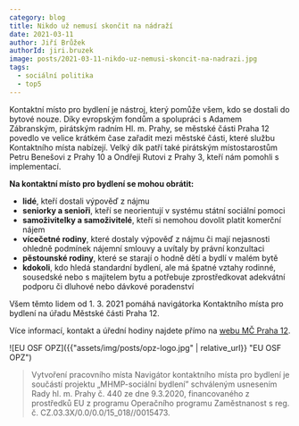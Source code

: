 ```yaml
---
category: blog
title: Nikdo už nemusí skončit na nádraží
date: 2021-03-11
author: Jiří Brůžek
authorId: jiri.bruzek
image: posts/2021-03-11-nikdo-uz-nemusi-skoncit-na-nadrazi.jpg
tags:
  - sociální politika
  - top5
---
```


Kontaktní místo pro bydlení je nástroj, který pomůže všem, kdo se dostali do bytové nouze.
Díky evropským fondům a spolupráci s Adamem Zábranským, pirátským radním Hl. m. Prahy, se městské části Praha 12 povedlo ve velice krátkém čase zařadit mezi městské části, které službu Kontaktního místa nabízejí. Velký dík patří také pirátským místostarostům Petru Benešovi z Prahy 10 a Ondřeji Rutovi z Prahy 3, kteří nám pomohli s implementací.

**Na kontaktní místo pro bydlení se mohou obrátit:**

* **lidé**, kteří dostali výpověď z nájmu
* **seniorky a senioři**, kteří se neorientují v systému státní sociální pomoci
* **samoživitelky a samoživitelé**, kteří si nemohou dovolit platit komerční nájem
* **vícečetné rodiny**, které dostaly výpověď z nájmu či mají nejasnosti ohledně podmínek nájemní smlouvy a uvítaly by právní konzultaci
* **pěstounské rodiny**, které se starají o hodně dětí a bydlí v malém bytě
* **kdokoli**, kdo hledá standardní bydlení, ale má špatné vztahy rodinné, sousedské nebo s majitelem bytu a potřebuje zprostředkovat adekvátní podporu či dluhové nebo dávkové poradenství

Všem těmto lidem od 1. 3. 2021 pomáhá navigátorka Kontaktního místa pro bydlení na úřadu Městské části Praha 12.

Více informací, kontakt a úřední hodiny najdete přímo na [webu MČ Praha 12](https://www.praha12.cz/kontaktni-misto-pro-bydleni/ds-1663).

![EU OSF OPZ]({{"assets/img/posts/opz-logo.jpg" | relative_url}} "EU OSF OPZ")
> Vytvoření pracovního místa Navigátor kontaktního místa pro bydlení je součástí projektu „MHMP-sociální bydlení” schváleným usnesením Rady hl. m. Prahy č. 440 ze dne 9.3.2020, financovaného z prostředků EU z programu Operačního programu Zaměstnanost s reg. č. CZ.03.3X/0.0/0.0/15_018//0015473.
